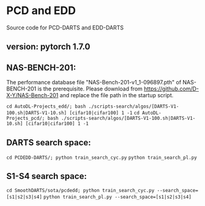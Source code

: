 # PCD and EDD
Source code for PCD-DARTS and EDD-DARTS

## version: pytorch 1.7.0

## NAS-BENCH-201:  
The performance database file "NAS-Bench-201-v1_1-096897.pth" of NAS-BENCH-201 is the prerequisite.
Please download from https://github.com/D-X-Y/NAS-Bench-201 and replace the file path in the startup script.

`
cd AutoDL-Projects_edd/;
bash ./scripts-search/algos/[DARTS-V1-100.sh|DARTS-V1-10.sh] [cifar10|cifar100] 1 -1
`
`
cd AutoDL-Projects_pcd/;
bash ./scripts-search/algos/[DARTS-V1-100.sh|DARTS-V1-10.sh] [cifar10|cifar100] 1 -1
`

## DARTS search space:  
`
cd PCDEDD-DARTS/;
python train_search_cyc.py
`
`
python train_search_pl.py
`

## S1-S4 search space:  
`
cd SmoothDARTS/sota/pcdedd;
python train_search_cyc.py --search_space=[s1|s2|s3|s4]
`
`
python train_search_pl.py --search_space=[s1|s2|s3|s4] 
`
